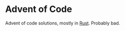 # Advent of Code

Advent of code solutions, mostly in [Rust]. Probably bad.

<!-- Document links -->
[Rust]: https://www.rust-lang.org/
